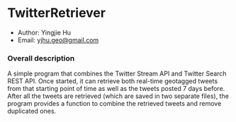 # TwitterRetriever


* Author: Yingjie Hu
* Email: yjhu.geo@gmail.com



### Overall description 
A simple program that combines the Twitter Stream API and Twitter Search REST API. Once started, it can retrieve both real-time geotagged tweets from that starting point of time as well as the tweets posted 7 days before. After all the tweets are retrieved (which are saved in two separate files), the program provides a function to combine the retrieved tweets and remove duplicated ones. 

